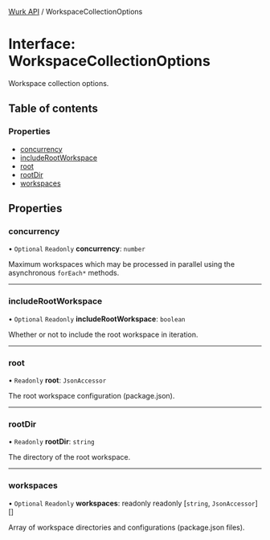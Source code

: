 [Wurk API](../README.md) / WorkspaceCollectionOptions

# Interface: WorkspaceCollectionOptions

Workspace collection options.

## Table of contents

### Properties

- [concurrency](WorkspaceCollectionOptions.md#concurrency)
- [includeRootWorkspace](WorkspaceCollectionOptions.md#includerootworkspace)
- [root](WorkspaceCollectionOptions.md#root)
- [rootDir](WorkspaceCollectionOptions.md#rootdir)
- [workspaces](WorkspaceCollectionOptions.md#workspaces)

## Properties

### concurrency

• `Optional` `Readonly` **concurrency**: `number`

Maximum workspaces which may be processed in parallel using the
asynchronous `forEach*` methods.

___

### includeRootWorkspace

• `Optional` `Readonly` **includeRootWorkspace**: `boolean`

Whether or not to include the root workspace in iteration.

___

### root

• `Readonly` **root**: `JsonAccessor`

The root workspace configuration (package.json).

___

### rootDir

• `Readonly` **rootDir**: `string`

The directory of the root workspace.

___

### workspaces

• `Optional` `Readonly` **workspaces**: readonly readonly [`string`, `JsonAccessor`][]

Array of workspace directories and configurations (package.json files).
